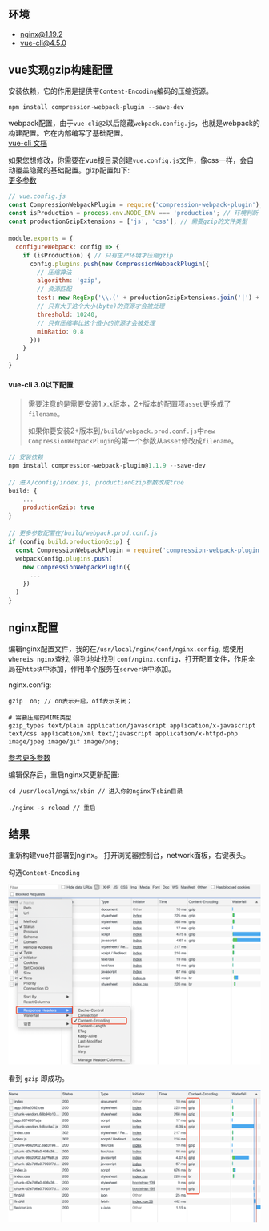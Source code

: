 ## 环境
 - nginx@1.19.2
 - vue-cli@4.5.0  
 
## vue实现gzip构建配置
安装依赖，它的作用是提供带`Content-Encoding`编码的压缩资源。

```shell
npm install compression-webpack-plugin --save-dev
```  

webpack配置，由于`vue-cli@2`以后隐藏`webpack.config.js`，也就是webpack的构建配置。它在内部编写了基础配置。  
[vue-cli 文档](https://cli.vuejs.org/zh/guide/)  

如果您想修改，你需要在vue根目录创建`vue.config.js`文件，像css一样，会自动覆盖隐藏的基础配置。gizp配置如下:  
[更多参数](https://www.webpackjs.com/plugins/compression-webpack-plugin/)

```javascript
// vue.config.js
const CompressionWebpackPlugin = require('compression-webpack-plugin'); 
const isProduction = process.env.NODE_ENV === 'production'; // 环境判断
const productionGzipExtensions = ['js', 'css']; // 需要gzip的文件类型

module.exports = {
  configureWebpack: config => {
    if (isProduction) { // 只有生产环境才压缩gzip
      config.plugins.push(new CompressionWebpackPlugin({
        // 压缩算法
        algorithm: 'gzip', 
        // 资源匹配
        test: new RegExp('\\.(' + productionGzipExtensions.join('|') + ')$'), 
        // 只有大于这个大小(byte)的资源才会被处理        
        threshold: 10240, 
        // 只有压缩率比这个值小的资源才会被处理
        minRatio: 0.8
      }))
    }
  }
}
```  
#### vue-cli 3.0以下配置
> 需要注意的是需要安装1.x.x版本，2+版本的配置项`asset`更换成了`filename`。  
> 
> 如果你要安装2+版本到`/build/webpack.prod.conf.js`中`new CompressionWebpackPlugin`的第一个参数从`asset`修改成`filename`。

```javascript
// 安装依赖
npm install compression-webpack-plugin@1.1.9 --save-dev

// 进入/config/index.js, productionGzip参数改成true
build: {
	...
	productionGzip: true
}

// 更多参数配置在/build/webpack.prod.conf.js
if (config.build.productionGzip) {
  const CompressionWebpackPlugin = require('compression-webpack-plugin')
  webpackConfig.plugins.push(
    new CompressionWebpackPlugin({
      ...
    })
  )
}
```  

## nginx配置
编辑nginx配置文件，我的在`/usr/local/nginx/conf/nginx.config`, 或使用`whereis nginx`查找, 得到地址找到 `conf/nginx.config`，打开配置文件，作用全局在`http块`中添加，作用单个服务在`server块`中添加。  

nginx.config: 

```shell
gzip  on; // on表示开启，off表示关闭；

# 需要压缩的MIME类型
gzip_types text/plain application/javascript application/x-javascript text/css application/xml text/javascript application/x-httpd-php image/jpeg image/gif image/png;
```  
[参考更多参数](https://segmentfault.com/a/1190000012694104)  

编辑保存后，重启nginx来更新配置:

```shell
cd /usr/local/nginx/sbin // 进入你的nginx下sbin目录

./nginx -s reload // 重启
```  

## 结果
重新构建vue并部署到nginx。
打开浏览器控制台，network面板，右键表头。  


勾选`Content-Encoding`  

![WechatIMG2793.png](./img/configure-gzip-on-nginx-with-vue/vW36BFrLUA85bGe.png)    

看到 `gzip` 即成功。

![WechatIMG2794.png](./img/configure-gzip-on-nginx-with-vue/FS6bBWiJQIjuHTz.png)
